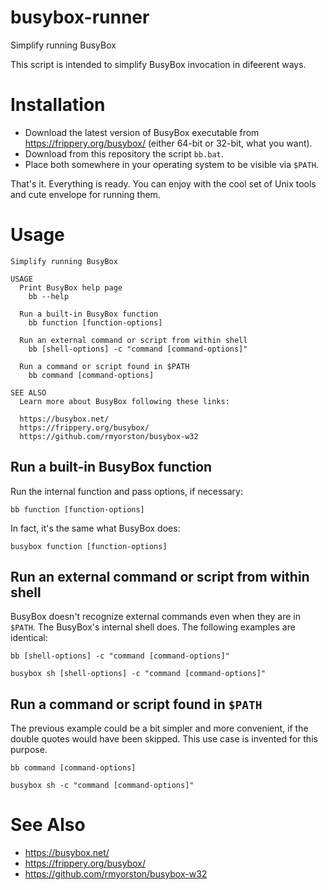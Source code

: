 # busybox-runner

Simplify running BusyBox

This script is intended to simplify BusyBox invocation in difeerent ways.

# Installation

* Download the latest version of BusyBox executable from https://frippery.org/busybox/ (either 64-bit or 32-bit, what you want).
* Download from this repository the script `bb.bat`.
* Place both somewhere in your operating system to be visible via `$PATH`.

That's it. Everything is ready. You can enjoy with the cool set of Unix tools and cute envelope for running them.

# Usage

```
Simplify running BusyBox

USAGE
  Print BusyBox help page
    bb --help

  Run a built-in BusyBox function
    bb function [function-options]

  Run an external command or script from within shell
    bb [shell-options] -c "command [command-options]"

  Run a command or script found in $PATH
    bb command [command-options]

SEE ALSO
  Learn more about BusyBox following these links:

  https://busybox.net/
  https://frippery.org/busybox/
  https://github.com/rmyorston/busybox-w32
```

## Run a built-in BusyBox function

Run the internal function and pass options, if necessary:

```
bb function [function-options]
```

In fact, it's the same what BusyBox does:

```
busybox function [function-options]
```

## Run an external command or script from within shell

BusyBox doesn't recognize external commands even when they are in `$PATH`. The BusyBox's internal shell does. The following examples are identical:

```
bb [shell-options] -c "command [command-options]"
```

```
busybox sh [shell-options] -c "command [command-options]"
```

## Run a command or script found in `$PATH`

The previous example could be a bit simpler and more convenient, if the double quotes would have been skipped. This use case is invented for this purpose.

```
bb command [command-options]
```

```
busybox sh -c "command [command-options]"
```

# See Also

* https://busybox.net/
* https://frippery.org/busybox/
* https://github.com/rmyorston/busybox-w32
